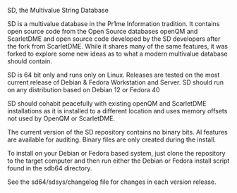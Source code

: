 SD, the Multivalue String Database

SD is a multivalue database in the Pr1me Information tradition.  It contains open source code
from the Open Source databases openQM and ScarletDME and open source code developed by the
SD developers after the fork from ScarletDME.  While it shares many of the same features,
it was forked to explore some new ideas as to what a modern multivalue database should contain.

SD is 64 bit only and runs only on Linux.  Releases are tested on the most current release
of Debian & Fedora Workstation and Server.  SD should run on any distribution based on Debian 12 
or Fedora 40

SD should cohabit peacefully with existing openQM and ScarletDME installations as
it is installed to a different location and uses memory offsets not used by OpenQM or ScarletDME.

The current version of the SD repository contains no binary bits.  Al features are available
for auditing.  Binary files are only created during the install.

To install on your Debian or Fedora based system, just clone the repository to the target computer
and then run either the Debian or Fedora install script found in the sdb64 directory.

See the sd64/sdsys/changelog file for changes in each version release.
